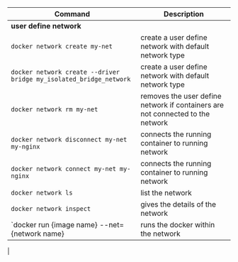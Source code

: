 | Command  | Description |
| ------------- | ------------- |
| **user define network** ||
| `docker network create my-net` | create a user define network with default network type |
| `docker network create --driver bridge my_isolated_bridge_network` | create a user define network with default network type
| `docker network rm my-net` | removes the user define network if containers are not connected to the network|
| `docker network disconnect my-net my-nginx` | connects the running container to running network|
| `docker network connect my-net my-nginx` | connects the running container to running network|
| `docker network ls` | list the network |
| `docker network inspect` | gives the details of the network|
| `docker run {image name} --net={network name} | runs the docker within the network |
| 
